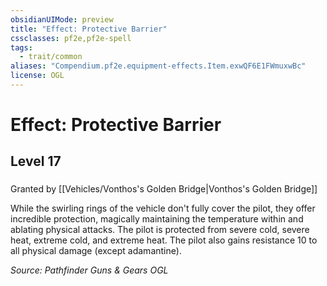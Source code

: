 ```yaml
---
obsidianUIMode: preview
title: "Effect: Protective Barrier"
cssclasses: pf2e,pf2e-spell
tags:
  - trait/common
aliases: "Compendium.pf2e.equipment-effects.Item.exwQF6E1FWmuxwBc"
license: OGL
---
```

# Effect: Protective Barrier
## Level 17
### 






Granted by [[Vehicles/Vonthos's Golden Bridge|Vonthos's Golden Bridge]]

While the swirling rings of the vehicle don't fully cover the pilot, they offer incredible protection, magically maintaining the temperature within and ablating physical attacks. The pilot is protected from severe cold, severe heat, extreme cold, and extreme heat. The pilot also gains resistance 10 to all physical damage (except adamantine).

*Source: Pathfinder Guns & Gears*
*OGL*